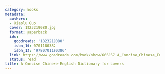 ```yaml
---
category: books
metadata:
  authors:
  - Xiaolu Guo
  cover: 1823219080.jpg
  format: paperback
  ids:
    goodreads: '1823219080'
    isbn_10: 0701180382
    isbn_13: '9780701180386'
  link: https://www.goodreads.com/book/show/665157.A_Concise_Chinese_English_Dictionary_for_Lovers
  status: read
title: A Concise Chinese-English Dictionary for Lovers
---
```

